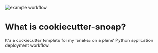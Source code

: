 ![example workflow](https://github.com/sonotley/cookiecutter-snoap/workflows/make-cookiecutter-and-test-installer/badge.svg)

# What is cookiecutter-snoap?

It's a cookiecutter template for my 'snakes on a plane' Python application deployment workflow.


